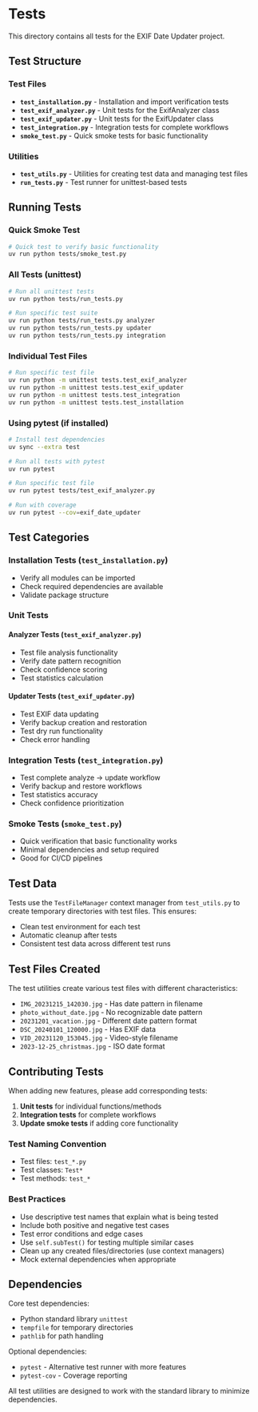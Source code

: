 # Tests

This directory contains all tests for the EXIF Date Updater project.

## Test Structure

### Test Files

- **`test_installation.py`** - Installation and import verification tests
- **`test_exif_analyzer.py`** - Unit tests for the ExifAnalyzer class
- **`test_exif_updater.py`** - Unit tests for the ExifUpdater class  
- **`test_integration.py`** - Integration tests for complete workflows
- **`smoke_test.py`** - Quick smoke tests for basic functionality

### Utilities

- **`test_utils.py`** - Utilities for creating test data and managing test files
- **`run_tests.py`** - Test runner for unittest-based tests

## Running Tests

### Quick Smoke Test
```bash
# Quick test to verify basic functionality
uv run python tests/smoke_test.py
```

### All Tests (unittest)
```bash
# Run all unittest tests
uv run python tests/run_tests.py

# Run specific test suite
uv run python tests/run_tests.py analyzer
uv run python tests/run_tests.py updater
uv run python tests/run_tests.py integration
```

### Individual Test Files
```bash
# Run specific test file
uv run python -m unittest tests.test_exif_analyzer
uv run python -m unittest tests.test_exif_updater
uv run python -m unittest tests.test_integration
uv run python -m unittest tests.test_installation
```

### Using pytest (if installed)
```bash
# Install test dependencies
uv sync --extra test

# Run all tests with pytest
uv run pytest

# Run specific test file
uv run pytest tests/test_exif_analyzer.py

# Run with coverage
uv run pytest --cov=exif_date_updater
```

## Test Categories

### Installation Tests (`test_installation.py`)
- Verify all modules can be imported
- Check required dependencies are available
- Validate package structure

### Unit Tests

#### Analyzer Tests (`test_exif_analyzer.py`)
- Test file analysis functionality
- Verify date pattern recognition
- Check confidence scoring
- Test statistics calculation

#### Updater Tests (`test_exif_updater.py`)
- Test EXIF data updating
- Verify backup creation and restoration
- Test dry run functionality
- Check error handling

### Integration Tests (`test_integration.py`)
- Test complete analyze → update workflow
- Verify backup and restore workflows
- Test statistics accuracy
- Check confidence prioritization

### Smoke Tests (`smoke_test.py`)
- Quick verification that basic functionality works
- Minimal dependencies and setup required
- Good for CI/CD pipelines

## Test Data

Tests use the `TestFileManager` context manager from `test_utils.py` to create temporary directories with test files. This ensures:

- Clean test environment for each test
- Automatic cleanup after tests
- Consistent test data across different test runs

## Test Files Created

The test utilities create various test files with different characteristics:

- `IMG_20231215_142030.jpg` - Has date pattern in filename
- `photo_without_date.jpg` - No recognizable date pattern
- `20231201_vacation.jpg` - Different date pattern format
- `DSC_20240101_120000.jpg` - Has EXIF data
- `VID_20231120_153045.jpg` - Video-style filename
- `2023-12-25_christmas.jpg` - ISO date format

## Contributing Tests

When adding new features, please add corresponding tests:

1. **Unit tests** for individual functions/methods
2. **Integration tests** for complete workflows
3. **Update smoke tests** if adding core functionality

### Test Naming Convention

- Test files: `test_*.py`
- Test classes: `Test*`
- Test methods: `test_*`

### Best Practices

- Use descriptive test names that explain what is being tested
- Include both positive and negative test cases
- Test error conditions and edge cases
- Use `self.subTest()` for testing multiple similar cases
- Clean up any created files/directories (use context managers)
- Mock external dependencies when appropriate

## Dependencies

Core test dependencies:
- Python standard library `unittest`
- `tempfile` for temporary directories
- `pathlib` for path handling

Optional dependencies:
- `pytest` - Alternative test runner with more features
- `pytest-cov` - Coverage reporting

All test utilities are designed to work with the standard library to minimize dependencies.
